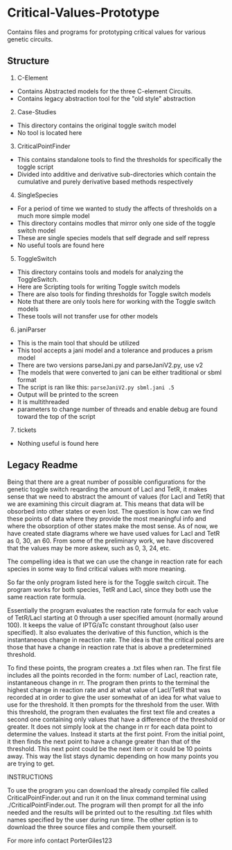 # Critical-Values-Prototype
Contains files and programs for prototyping critical values for various genetic circuits.

## Structure
1. C-Element
  - Contains Abstracted models for the three C-element Circuits.
  - Contains legacy abstraction tool for the "old style" abstraction
2. Case-Studies
  - This directory contains the original toggle switch model
  - No tool is located here
3. CriticalPointFinder
  - This contains standalone tools to find the thresholds for specifically the toggle script 
  - Divided into additive and derivative sub-directories which contain the cumulative and purely derivative based methods respectively
4. SingleSpecies
  - For a period of time we wanted to study the affects of thresholds on a much more simple model
  - This directory contains modles that mirror only one side of the toggle switch model
  - These are single species models that self degrade and self repress
  - No useful tools are found here
5. ToggleSwitch
  - This directory contains tools and models for analyzing the ToggleSwitch.
  - Here are Scripting tools for writing Toggle switch models
  - There are also tools for finding thresholds for Toggle switch models
  - Note that there are only tools here for working with the Toggle switch models
  - These tools will not transfer use for other models
6. janiParser
  - This is the main tool that should be utilized
  - This tool accepts a jani model and a tolerance and produces a prism model
  - There are two versions parseJani.py and parseJaniV2.py, use v2
  - The models that were converted to jani can be either traditional or sbml format
  - The script is ran like this: `parseJaniV2.py sbml.jani .5`
  - Output will be printed to the screen
  - It is multithreaded
  - parameters to change number of threads and enable debug are found toward the top of the script
7. tickets
  - Nothing useful is found here



## Legacy Readme

Being that there are a great number of possible configurations for the genetic toggle switch reqarding the amount of LacI and TetR, it makes sense that we need to abstract the amount of values (for LacI and TetR) that we are examining this circuit diagram at. This means that data will be obsorbed into other states or even lost. The question is how can we find these points of data where they provide the most meaningful info and where the obsorption of other states make the most sense. As of now, we have created state diagrams where we have used values for LacI and TetR as 0, 30, an 60. From some of the preliminary work, we have discovered that the values may be more askew, such as 0, 3, 24, etc.

The compelling idea is that we can use the change in reaction rate for each species in some way to find critical values with more meaning.

So far the only program listed here is for the Toggle switch circuit. The program works for both species, TetR and LacI, since  they both use the same reaction rate formula.

Essentially the program evaluates the reaction rate formula for each value of TetR/LacI starting at 0 through  a user specified amount (normally around 100). It keeps the value of IPTG/aTc constant throughout (also user specified). It also evaluates the derivative of this function, which is the instantaneous change in reaction rate. The idea is that the critical points are those that have a change in reaction rate that is above a predetermined threshold.

To find these points, the program creates a .txt files when ran. The first file includes all the points recorded in the form: number of LacI, reaction rate, instantaneous change in rr. The program then prints to the terminal the highest change in reaction rate and at what value of LacI/TetR that was recorded at in order to give the user somewhat of an idea for what value to use for the threshold. It then prompts for the threshold from the user. With this threshold, the program then evaluates the first text file and creates a second one containing only values that have a difference of the threshold or greater. It does not simply look at the change in rr for each data point to determine the values. Instead it starts at the first point. From the initial point, it then finds the next point to have a change greater than that of the threshold. This next point could be the next item or it could be 10 points away. This way the list stays dynamic depending on how many points you are trying to get.

INSTRUCTIONS

To use the program you can download the already compiled file called CriticalPointFinder.out and run it on the linux command terminal using ./CriticalPointFinder.out. The program will then prompt for all the info needed and the results will be printed out to the resulting .txt files whith names specified by the user during run time.
The other option is to download the three source files and compile them yourself.

For more info contact PorterGiles123

